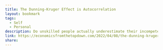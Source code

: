 ```yaml
---
title: The Dunning-Kruger Effect is Autocorrelation
layout: bookmark
tags:
  - Self
  - Personal
description: Do unskilled people actually underestimate their incompetence?
link: https://economicsfromthetopdown.com/2022/04/08/the-dunning-kruger-effect-is-autocorrelation/
share:
---
```


